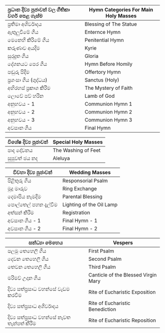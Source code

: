 | ප්‍රධාන දිව්‍ය පුජාවන් වල ගීතිකා වර්ග පෙළ ගැස්ම | Hymn Categories For Main Holy Masses |
| :----------------------------------- | ------------------------------------ |
| ප්‍රතිමා අශිර්වාදය                        | Blessing of The Statue               |
| ඇතුලුවීමේ ගීය                            | Enternce Hymn                        |
| මෙනෙහි කිරිමේ ගීය                        | Penitential Hymn                     |
| කරුණාව අයදීම                           | Kyrie                                |
| සුරදුුත ගීය                              | Gloria                               |
| දේශනයට පෙර ගීය                        | Hymn Before Homily                   |
| පඬුරු පිදීම                              | Offertory Hymn                       |
| ප්‍රශංසා ගීය (ශුද්ධය)                     | Sanctus (Holy)                       |
| අභිරහස් ප්‍රකාශ කිරීම                      | The Mystery of Faith                 |
| ලොවේ පව් හරින                          | Lamb of God                          |
| අනුභවය - 1                            | Communion Hymn 1                     |
| අනුභවය - 2                            | Communion Hymn 2                     |
| අනුභවය - 3                            | Communion Hymn 3                     |
| අවසාන ගීය                             | Final Hymn                           |



| විශේෂ දිව්‍ය පුජාවන් | Special Holy Masses |
| -------------- | ------------------- |
| පාද දෝවනය      | The Washing of Feet |
| සුපුවත් ජය නද     | Aleluya             |



| විවහා දිව්‍ය පුජාවන්   | Wedding Masses           |
| ---------------- | ------------------------ |
| පිළිතුරු ගීය          | Responsorial Psalm       |
| මුදු මාරුව          | Ring Exchange            |
| දෙමාපිය නැමදීම     | Parental Blessing        |
| පොල්තෙල් පහන දැල්වීම | Lighting of the Oil Lamp |
| අත්සන් කිරීම         | Registration             |
| අවසාන ගීය -  1    | Final Hymn - 1           |
| අවසාන ගීය -  2    | Final Hymn - 2           |



| සන්ධ්‍යා මෙහෙය                      | Vespers                             |
| -------------------------------- | ----------------------------------- |
| පලමු තෙහෙලි ගීය                     | First Psalm                         |
| දෙවන තෙහෙලි ගීය                    | Second Psalm                        |
| තෙවන තෙහෙලි ගීය                    | Third Psalm                         |
| මරිමව් උදාන ගීය                     | Canticle of the Blessed Virgin Mary |
| දිව්‍ය සත්ප්‍රසාධ වහන්සේ වැඩම කරවීම      | Rite of Eucharistic Exposition      |
| දිව්‍ය සත්ප්‍රසාධ අශිර්වාදය              | Rite of Eucharistic Benediction     |
| දිව්‍ය සත්ප්‍රසාධ වහන්සේ නැවත තැන්පත් කීරීම | Rite of Eucharistic Reposition      |

